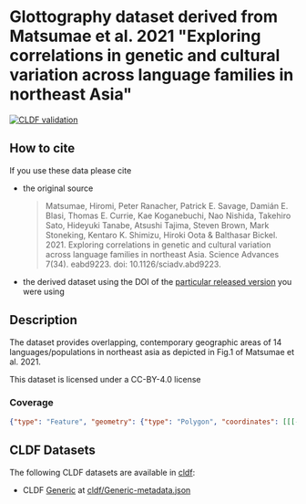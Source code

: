# Glottography dataset derived from Matsumae et al. 2021 "Exploring correlations in genetic and cultural variation across language families in northeast Asia"

[![CLDF validation](https://github.com/Glottography/matsumae2021exploring/workflows/CLDF-validation/badge.svg)](https://github.com/Glottography/matsumae2021exploring/actions?query=workflow%3ACLDF-validation)

## How to cite

If you use these data please cite
- the original source
  > Matsumae, Hiromi, Peter Ranacher, Patrick E. Savage, Damián E. Blasi, Thomas E. Currie, Kae Koganebuchi, Nao Nishida, Takehiro Sato, Hideyuki Tanabe, Atsushi Tajima, Steven Brown, Mark Stoneking, Kentaro K. Shimizu, Hiroki Oota & Balthasar Bickel. 2021. Exploring correlations in genetic and cultural variation across language families in northeast Asia. Science Advances 7(34). eabd9223. doi: 10.1126/sciadv.abd9223.
- the derived dataset using the DOI of the [particular released version](../../releases/) you were using

## Description


The dataset provides overlapping, contemporary geographic areas of 14 languages/populations in northeast asia as depicted in Fig.1 of Matsumae et al. 2021.

This dataset is licensed under a CC-BY-4.0 license




### Coverage

```geojson
{"type": "Feature", "geometry": {"type": "Polygon", "coordinates": [[[-179.5, 24.2], [-179.5, 74.4], [179.7, 74.4], [179.7, 24.2], [-179.5, 24.2]]]}, "properties": {}}
```


## CLDF Datasets

The following CLDF datasets are available in [cldf](cldf):

- CLDF [Generic](https://github.com/cldf/cldf/tree/master/modules/Generic) at [cldf/Generic-metadata.json](cldf/Generic-metadata.json)